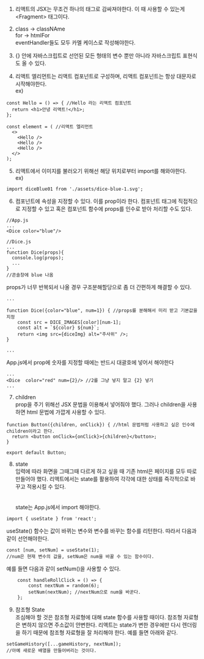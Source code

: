 1. 리액트의 JSX는 무조건 하나의 태그로 감싸져야한다. 이 때 사용할 수 있는게 \<Fragment> 태그이다.

2. class -> classNAme  
   for -> htmlFor  
   eventHandler들도 모두 카멜 케이스로 작성해야한다.  

3. \{} 안에 자바스크립트로 선언된 모든 형태의 변수 뿐만 아니라 자바스크립트 표현식도 올 수 있다.

4. 리액트 엘리먼트는 리액트 컴포넌트로 구성하며, 리액트 컴포넌트는 항상 대문자로 시작해야한다.  
ex\)
```JSX
const Hello = () => { //Hello 라는 리액트 컴포넌트
  return <h1>안녕 리액트!</h1>;
};

const element = ( //리액트 엘리먼트
  <>
    <Hello />
    <Hello />
    <Hello />
  </>
);
```

5. 리액트에서 이미지를 불러오기 위해선 해당 위치로부터 import를 해와야한다.  
ex\)  
```JSX
import diceBlue01 from './assets/dice-blue-1.svg';
```  

6. 컴포넌트에 속성을 지정할 수 있다. 이를 prop이라 한다. 컴포넌트 태그에 직접적으로 지정할 수 있고 혹은 컴포넌트 함수에 props를 인수로 받아 처리할 수도 있다.  
```JSX
//App.js
...
<Dice color="blue"/>

//Dice.js
...
function Dice(props){
  console.log(props);
  ...
}
//콘솔창에 blue 나옴
```
props가 너무 반복되서 나올 경우 구조분해할당으로 좀 더 간편하게 해결할 수 있다.  
```JSX
...

function Dice({color="blue", num=1}) { //props를 분해해서 미리 받고 기본값을 지정
    const src = DICE_IMAGES[color][num-1];
    const alt = `${color} ${num}`;
    return <img src={diceImg} alt="주사위" />;
}

...

```  

App.js에서 prop에 숫자를 지정할 때에는 반드시 대괄호에 넣어서 해야한다  
```JSX
...
<Dice  color="red" num={2}/> //2를 그냥 넣지 말고 {2} 넣기
...
```  

7. children  
prop을 주기 위해선 JSX 문법을 이용해서 넣어줘야 했다. 그러나 children을 사용하면 html 문법에 가깝게 사용할 수 있다.
```JSX
function Button({children, onClick}) { //html 문법처럼 사용하고 싶은 인수에 children이라고 한다.
  return <button onClick={onClick}>{children}</button>;
}

export default Button;
```  
  
8. state  
입력에 따라 화면을 그때그때 다르게 하고 싶을 때 기존 html은 페이지를 모두 따로 만들어야 했다. 리액트에서는 state를 활용하여 각각에 대한 상태를 즉각적으로 바꾸고 적용시킬 수 있다.  
<br></br>
state는 App.js에서 import 해야한다.  
```JSX
import { useState } from 'react';
```
useState() 함수는 값이 바뀌는 변수와 변수를 바꾸는 함수를 리턴한다. 따라서 다음과 같이 선언해야한다.  
```JSX
const [num, setNum] = useState(1);
//num은 현재 변수의 값을, setNum은 num을 바꿀 수 있는 함수이다.
```
예를 들면 다음과 같이 setNum()을 사용할 수 있다.
```JSX
    const handleRollClick = () => {
        const nextNum = random(6);
        setNum(nextNum); //nextNum으로 num을 바꾼다.
    };

```

9. 참조형 State  
조심해야 할 것은 참조형 자료형에 대해 state 함수를 사용할 때이다. 참조형 자료형은 변하지 않으면 주소값이 안변한다. 리액트는 state가 변한 경우에만 다시 렌더링을 하기 때문에 참조형 자료형을 잘 처리해야 한다. 예를 들면 아래와 같다.  
```JSX
setGameHistory([...gameHistory, nextNum]);
//아예 새로운 배열을 만들어버리는 것이다.
```


